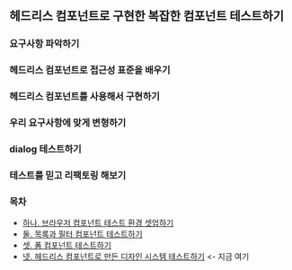 ## 헤드리스 컴포넌트로 구현한 복잡한 컴포넌트 테스트하기

### 요구사항 파악하기

### 헤드리스 컴포넌트로 접근성 표준을 배우기

### 헤드리스 컴포넌트를 사용해서 구현하기

### 우리 요구사항에 맞게 변형하기

### dialog 테스트하기

### 테스트를 믿고 리팩토링 해보기

### 목차

- [하나. 브라우저 컴포넌트 테스트 환경 셋업하기](https://github.com/taehee-sp/turing-frontend-test/tree/main/src/app/cosmos)
- [둘. 목록과 필터 컴포넌트 테스트하기](https://github.com/taehee-sp/turing-frontend-test/tree/main/src/app/domains/saas/SaasList)
- [셋. 폼 컴포넌트 테스트하기](https://github.com/taehee-sp/turing-frontend-test/tree/main/src/app/domains/member/MemberCreateForm)
- [넷. 헤드리스 컴포넌트로 만든 디자인 시스템 테스트하기](https://github.com/taehee-sp/turing-frontend-test/tree/main/src/app/common/components/SelectWithComboboxd) <- 지금 여기
